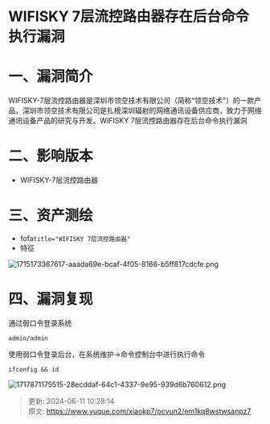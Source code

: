 # WIFISKY 7层流控路由器存在后台命令执行漏洞

# 一、漏洞简介
WIFISKY-7层流控路由器是深圳市领空技术有限公司（简称“领空技术"）的一款产品，深圳市领空技术有限公司是扎根深圳辐射的网络通讯设备供应商，致力于网络通讯设备产品的研究与开发。WIFISKY 7层流控路由器存在后台命令执行漏洞

# 二、影响版本
+ WIFISKY-7层流控路由器

# 三、资产测绘
+ fofa`title="WIFISKY 7层流控路由器"`
+ 特征

![1715173367617-aaada69e-bcaf-4f05-8166-b5ff817cdcfe.png](./img/q1vw9flS-_qCQfPi/1715173367617-aaada69e-bcaf-4f05-8166-b5ff817cdcfe-517299.png)

# 四、漏洞复现
通过弱口令登录系统

```http
admin/admin
```

使用弱口令登录后台，在系统维护->命令控制台中进行执行命令

```http
ifconfig && id
```

![1717871175515-28ecddaf-64c1-4337-9e95-939d6b760612.png](./img/q1vw9flS-_qCQfPi/1717871175515-28ecddaf-64c1-4337-9e95-939d6b760612-257040.png)



> 更新: 2024-06-11 10:28:14  
> 原文: <https://www.yuque.com/xiaokp7/ocvun2/em1kq8wstwsanpz7>